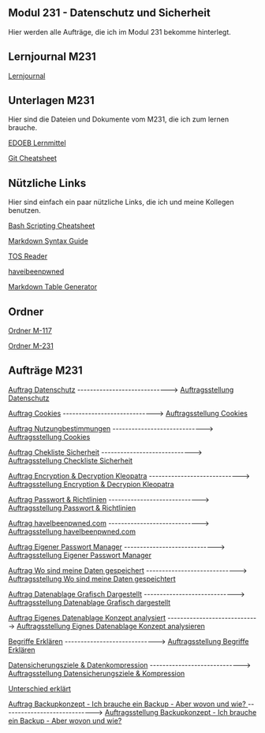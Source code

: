 ## Modul 231 - Datenschutz und Sicherheit
Hier werden alle Aufträge, die ich im Modul 231 bekomme hinterlegt.


## Lernjournal M231

[Lernjournal](https://gitlab.com/tbz-modul-231/tbz-modul-231-git-repository/-/blob/main/Modul-231-Datenschutz-und-Sicherheit/Lernjournal/Lernjournal-Modul-231.xlsx)

## Unterlagen M231

Hier sind die Dateien und Dokumente vom M231, die ich zum lernen brauche.

[EDOEB Lernmittel](hhttps://gitlab.com/tbz-modul-231/tbz-modul-231-git-repository/-/blob/main/Modul-231-Datenschutz-und-Sicherheit/Lehrmittel/EDOEB-Lehrmittel-Git-Repo-Ver.pdf)

[Git Cheatsheet](https://gitlab.com/tbz-modul-231/tbz-modul-231-git-repository/-/blob/main/Modul-231-Datenschutz-und-Sicherheit/Cheatsheet/TBZ-Modul-231-Git-Cheatsheet.pdf)

## Nützliche Links

Hier sind einfach ein paar nützliche Links, die ich und meine Kollegen benutzen.

[Bash Scripting Cheatsheet](https://devhints.io/bash)

[Markdown Syntax Guide](https://www.markdownguide.org/basic-syntax/)

[TOS Reader](https://tosdr.org)

[haveibeenpwned](haveibeenpwned.com)

[Markdown Table Generator](https://www.tablesgenerator.com/markdown_tables)

## Ordner

[Ordner M-117](https://gitlab.com/tbz-modul-231/tbz-modul-231-git-repository/-/tree/main/Modul-117-Informatik%20und%20Netzwerkgrundlagen)

[Ordner M-231](https://gitlab.com/tbz-modul-231/tbz-modul-231-git-repository/-/tree/main/Modul-231-Datenschutz-und-Sicherheit)

## Aufträge M231

[Auftrag Datenschutz](https://gitlab.com/tbz-modul-231/tbz-modul-231-git-repository/-/blob/main/Modul-231-Datenschutz-und-Sicherheit/Arbeitsauftr%C3%A4ge/Datenschutz.docx) -----------------------------> [Auftragsstellung Datenschutz](https://gitlab.com/ch-tbz-it/Stud/m231/-/tree/master/01_protection#4-video-zum-thema-datenschutz-srf)

[Auftrag Cookies](https://gitlab.com/tbz-modul-231/tbz-modul-231-git-repository/-/blob/main/Modul-231-Datenschutz-und-Sicherheit/Arbeitsauftr%C3%A4ge/M231_PE22d_Auftrag_Cookies.xlsx) -----------------------------> [Auftragsstellung Cookies](https://docs.google.com/document/d/1BjAgbTLjDHcYEYAqV8GUQycos33eta2LTk6sBfHBwLM/edit)

[Auftrag Nutzungbestimmungen](https://gitlab.com/tbz-modul-231/tbz-modul-231-git-repository/-/blob/main/Modul-231-Datenschutz-und-Sicherheit/Arbeitsaufträge/Auftrag-Nutzungsbestimmung-von-verschiedenen-Plattformen-Untersuchen.xlsx) -----------------------------> [Auftragsstellung Cookies](https://gitlab.com/ch-tbz-it/Stud/m231/-/tree/master/01_protection#5-nutzungsbestimmungen-bekannter-plattformen-pr%C3%BCfen)

[Auftrag Chekliste Sicherheit](https://gitlab.com/tbz-modul-231/tbz-modul-231-git-repository/-/blob/main/Modul-231-Datenschutz-und-Sicherheit/Arbeitsaufträge/Checkliste.md) -----------------------------> [Auftragsstellung Checkliste Sicherheit](https://gitlab.com/ch-tbz-it/Stud/m231/-/tree/master/01_protection#7-checklisten-des-datenschutzbeauftragten-des-kantons-z%C3%BCrichs)

[Auftrag Encryption & Decryption Kleopatra](https://gitlab.com/tbz-modul-231/tbz-modul-231-git-repository/-/blob/main/Modul-231-Datenschutz-und-Sicherheit/Arbeitsaufträge/Kleopatra-GPG.docx) -----------------------------> [Auftragsstellung Encryption & Decrypion Kleopatra](https://gitlab.com/ch-tbz-it/Stud/m231/-/tree/master/06_encryption#2-pgp-pretty-good-privacy)

[Auftrag Passwort & Richtlinien](https://gitlab.com/tbz-modul-231/tbz-modul-231-git-repository/-/blob/main/Modul-231-Datenschutz-und-Sicherheit/Arbeitsaufträge/Passwort-Regeln-und%20Richtlinien.md) -----------------------------> [Auftragsstellung Passwort & Richtlinien](https://gitlab.com/ch-tbz-it/Stud/m231/-/tree/master/03_passwords#8-regeln-für-sichere-passwörter)

[Auftrag haveIbeenpwned.com](https://gitlab.com/tbz-modul-231/tbz-modul-231-git-repository/-/blob/main/Modul-231-Datenschutz-und-Sicherheit/Arbeitsaufträge/haveIbeenpwned.com.md) -----------------------------> [Auftragsstellung haveIbeenpwned.com](https://gitlab.com/ch-tbz-it/Stud/m231/-/tree/master/03_passwords#7-have-i-been-pwned)

[Auftrag Eigener Passwort Manager](https://gitlab.com/tbz-modul-231/tbz-modul-231-git-repository/-/blob/main/Modul-231-Datenschutz-und-Sicherheit/Arbeitsaufträge/Eigener-Passwort-Manager.md) -----------------------------> [Auftragsstellung Eigener Passwort Manager](https://gitlab.com/ch-tbz-it/Stud/m231/-/tree/master/03_passwords#10-der-eigene-passwort-manager)

[Auftrag Wo sind meine Daten gespeichert](https://gitlab.com/tbz-modul-231/tbz-modul-231-git-repository/-/blob/main/Modul-231-Datenschutz-und-Sicherheit/Arbeitsaufträge/Wo_sind_meine_Daten_gespeichert.xlsx) -----------------------------> [Auftragsstellung Wo sind meine Daten gespeichtert](https://gitlab.com/ch-tbz-it/Stud/m231/-/tree/master/04_filing_system#3-ist-zustand-wo-speichere-ich-welche-daten-ab)

[Auftrag Datenablage Grafisch Dargestellt](https://gitlab.com/tbz-modul-231/tbz-modul-231-git-repository/-/blob/main/Modul-231-Datenschutz-und-Sicherheit/Arbeitsaufträge/Datenablage.vsdx) -----------------------------> [Auftragsstellung Datenablage Grafisch dargestellt](https://gitlab.com/ch-tbz-it/Stud/m231/-/tree/master/04_filing_system#4-das-eigene-ablagekonzept-grafisch-darstellen)

[Auftrag Eigenes Datenablage Konzept analysiert](https://gitlab.com/tbz-modul-231/tbz-modul-231-git-repository/-/blob/main/Modul-231-Datenschutz-und-Sicherheit/Arbeitsaufträge/Mein_Eigenes_Datenablagekonzept_analysiert.md) -----------------------------> [Auftragsstellung Eignes Datenablage Konzept analysieren](https://gitlab.com/ch-tbz-it/Stud/m231/-/tree/master/04_filing_system#5-das-eigene-ablagekonzept-analysieren)

[Begriffe Erklären](https://gitlab.com/tbz-modul-231/tbz-modul-231-git-repository/-/blob/main/Modul-231-Datenschutz-und-Sicherheit/Arbeitsaufträge/BegriffeErklärenBackup.md) -----------------------------> [Auftragsstellung Begriffe Erklären](https://gitlab.com/ch-tbz-it/Stud/m231/-/tree/master/05_backup#3-begriffe-kl%C3%A4ren)

[Datensicherungsziele & Datenkompression](https://gitlab.com/tbz-modul-231/tbz-modul-231-git-repository/-/blob/main/Modul-231-Datenschutz-und-Sicherheit/Arbeitsaufträge/Datensicherungsziele.pptx) -----------------------------> [Auftragsstellung Datensicherungsziele & Kompression](https://gitlab.com/ch-tbz-it/Stud/m231/-/tree/master/05_backup#3-begriffe-kl%C3%A4ren)

[Unterschied erklärt](https://gitlab.com/tbz-modul-231/tbz-modul-231-git-repository/-/blob/main/Modul-231-Datenschutz-und-Sicherheit/Arbeitsaufträge/Auftrag-3_BegriffeErklären.md) 

[Auftrag Backupkonzept - Ich brauche ein Backup - Aber wovon und wie? ](https://gitlab.com/tbz-modul-231/tbz-modul-231-git-repository/-/blob/main/Modul-231-Datenschutz-und-Sicherheit/Arbeitsaufträge/BackupWelcheDateienUndWo.md) -----------------------------> [Auftragsstellung Backupkonzept - Ich brauche ein Backup - Aber wovon und wie?](https://gitlab.com/ch-tbz-it/Stud/m231/-/tree/master/05_backup#4-backupkonzept-ich-brauche-ein-backup-aber-wovon-und-wie)